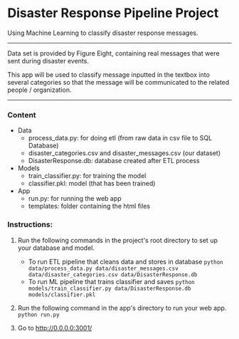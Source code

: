 # Disaster Response Pipeline Project

Using Machine Learning to classify disaster response messages.

---

Data set is provided by Figure Eight, containing real messages that were sent during disaster events.

This app will be used to classify message inputted in the textbox into several categories so that the message will be communicated to the related people / organization.

---

### Content
- Data
  - process_data.py: for doing etl (from raw data in csv file to SQL Database)
  - disaster_categories.csv and disaster_messages.csv (our dataset)
  - DisasterResponse.db: database created after ETL process
- Models
  - train_classifier.py: for training the model 
  - classifier.pkl: model (that has been trained)
- App
  - run.py: for running the web app
  - templates: folder containing the html files


### Instructions:
1. Run the following commands in the project's root directory to set up your database and model.

    - To run ETL pipeline that cleans data and stores in database
        `python data/process_data.py data/disaster_messages.csv data/disaster_categories.csv data/DisasterResponse.db`
    - To run ML pipeline that trains classifier and saves
        `python models/train_classifier.py data/DisasterResponse.db models/classifier.pkl`

2. Run the following command in the app's directory to run your web app.
    `python run.py`

3. Go to http://0.0.0.0:3001/

